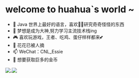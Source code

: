 # welcome to huahua`s world ~
- 🌱 Java 世界上最好的语言，喜欢👀🐱研究奇奇怪怪的东西
- 🍎 梦想是成为大神,努力学习主流技术栈ing
- 🎮 喜欢玩游戏，王者、吃鸡、蛋仔样样都来💕
- 💞️ 花花已被人摘
- 📫 WeChat：CNL_Essie
- 🌸 想要获取巨多的金币
  
<a href="#stats" align="center">
    <img align="center" src="https://github-readme-stats.vercel.app/api?username=Wittyhuahua&count_private=true&show_icons=true&include_all_commits=true&show_owner=true&theme=material-palenight"/>
    <img align="center" src="https://github-readme-stats.vercel.app/api/top-langs/?username=Wittyhuahua&hide_border=true">
</a>
